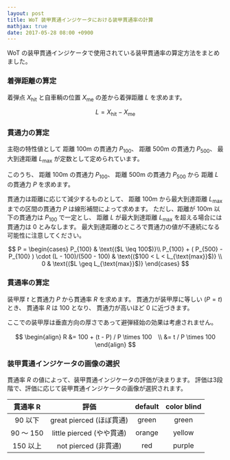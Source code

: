 ```yaml
---
layout: post
title: WoT 装甲貫通インジケータにおける装甲貫通率の計算
mathjax: true
date: 2017-05-28 08:00 +0900
---
```

WoT の装甲貫通インジケータで使用されている装甲貫通率の算定方法をまとめました。

### 着弾距離の算定

着弾点 $X_{\text{hit}}$ と自車輌の位置 $X_{\text{me}}$ の差から着弾距離 $L$ を求めます。

$$
L = X_{\text{hit}} - X_\text{me}
$$

### 貫通力の算定

主砲の特性値として
距離 100m の貫通力 $P_{100}$、
距離 500m の貫通力 $P_{500}$、
最大到達距離 $L_{\text{max}}$
が定数として定められています。

このうち、
距離 100m の貫通力 $P_{100}$、
距離 500m の貫通力 $P_{500}$ から
距離 $L$ の貫通力 $P$ を求めます。

貫通力は距離に応じて減少するものとして、
距離 100m から最大到達距離 $L_{\text{max}}$ までの区間の貫通力 $P$ は線形補間によって求めます。
ただし、距離が 100m 以下の貫通力は $P_{100}$ で一定とし、
距離 $L$ が最大到達距離 $L_{\text{max}}$ を超える場合には貫通力は 0 とみなします。
最大到達距離のところで貫通力の値が不連続になる可能性に注意してください。

$$
P =
\begin{cases}
P_{100} & \text{($L \leq 100$)}\\
P_{100} + ( P_{500} - P_{100} ) \cdot (L - 100)/(500 - 100) & \text{($100 < L < L_{\text{max}}$)} \\
0 & \text{($L \geq L_{\text{max}}$)}
\end{cases}
$$


### 貫通率の算定

装甲厚 $t$ と貫通力 $P$ から貫通率 $R$ を求めます。
貫通力が装甲厚に等しい ($P = t$) とき、
貫通率 $R$ は 100 となり、
貫通力が高いほど 0 に近づきます。 

ここでの装甲厚は垂直方向の厚さであって避弾経始の効果は考慮されません。

$$
\begin{align}
R &= 100 + (t - P) / P \times 100　\\
&= t / P \times 100
\end{align}
$$

### 装甲貫通インジケータの画像の選択

貫通率 $R$ の値によって、装甲貫通インジケータの評価が決まります。
評価は3段階で、評価に応じて装甲貫通インジケータの画像が選択されます。

| 貫通率 R | 評価 | default | color blind |
|:---:|:---:|:---:|:---:|
| 90 以下 | great pierced (ほぼ貫通) | green | green |
| 90 ～ 150 | little pierced (やや貫通) | orange | yellow |
| 150 以上 | not pierced (非貫通) | red | purple |
